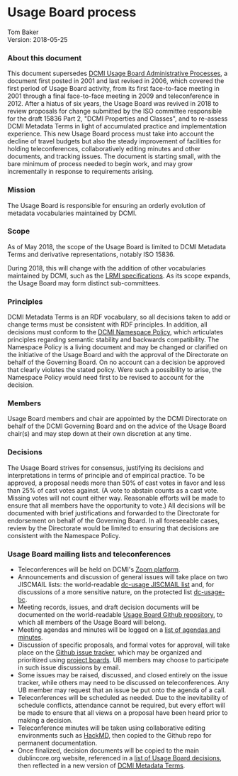 # Usage Board process

Tom Baker  
Version: 2018-05-25  

### About this document

This document supersedes [DCMI Usage Board Administrative Processes](http://dublincore.org/usage/documents/2006/02/13/process/), a document first posted in 2001 and last revised in 2006, which covered the first period of Usage Board activity, from its first face-to-face meeting in 2001 through a final face-to-face meeting in 2009 and teleconference in 2012.  After a hiatus of six years, the Usage Board was revived in 2018 to review proposals for change submitted by the ISO committee responsible for the draft 15836 Part 2, "DCMI Properties and Classes", and to re-assess DCMI Metadata Terms in light of accumulated practice and implementation experience.  This new Usage Board process must take into account the decline of travel budgets but also the steady improvement of facilities for holding teleconferences, collaboratively editing minutes and other documents, and tracking issues.  The document is starting small, with the bare minimum of process needed to begin work, and may grow incrementally in response to requirements arising.

### Mission

The Usage Board is responsible for ensuring an orderly evolution of metadata
vocabularies maintained by DCMI.  

### Scope

As of May 2018, the scope of the Usage Board is limited to DCMI Metadata Terms
and derivative representations, notably ISO 15836.

During 2018, this will change with the addition of other vocabularies maintained by DCMI, such as the [LRMI
specifications](http://lrmi.dublincore.org/specifications). As its scope
expands, the Usage Board may form distinct sub-committees.

### Principles

DCMI Metadata Terms is an RDF vocabulary, so all decisions taken to add or
change terms must be consistent with RDF principles.  In addition, all
decisions must conform to the [DCMI Namespace
Policy](http://dublincore.org/documents/dcmi-namespace), which articulates
principles regarding semantic stability and backwards compatibility.  The
Namespace Policy is a living document and may be changed or clarified on the
initiative of the Usage Board and with the approval of the Directorate on
behalf of the Governing Board.  On no account can a decision be approved that
clearly violates the stated policy.  Were such a possibility to arise, the
Namespace Policy would need first to be revised to account for the decision.

### Members

Usage Board members and chair are appointed by the DCMI Directorate on behalf
of the DCMI Governing Board and on the advice of the Usage Board chair(s) and
may step down at their own discretion at any time.

### Decisions

The Usage Board strives for consensus, justifying its decisions and
interpretations in terms of principle and of empirical practice. To be
approved, a proposal needs more than 50% of cast votes in favor and less than
25% of cast votes against.  (A vote to abstain counts as a cast vote.  Missing
votes will not count either way.  Reasonable efforts will be made to ensure
that all members have the opportunity to vote.) All decisions will be
documented with brief justifications and forwarded to the Directorate for
endorsement on behalf of the Governing Board.  In all foreseeable cases, review
by the Directorate would be limited to ensuring that decisions are consistent
with the Namespace Policy.

### Usage Board mailing lists and teleconferences

* Teleconferences will be held on DCMI's [Zoom platform](https://zoom.us/).
* Announcements and discussion of general issues will take place on two
  JISCMAIL lists: the world-readable [dc-usage JISCMAIL
  list](http://www.jiscmail.ac.uk/lists/dc-usage.html) and, for discussions of
  a more sensitive nature, on the protected list
  [dc-usage-bc](http://www.jiscmail.ac.uk/lists/dc-usage-bc.html).
* Meeting records, issues, and draft decision documents will be documented on
  the world-readable [Usage Board Github
  repository](https://github.com/dcmi/usage), to which all members of the Usage
  Board will belong.
* Meeting agendas and minutes will be logged on a 
  [list of agendas and minutes](https://github.com/dcmi/usage/blob/master/minutes/index.md).
* Discussion of specific proposals, and formal votes for approval, will take
  place on the [Github issue tracker](https://github.com/dcmi/usage/issues),
  which may be organized and prioritized using [project
  boards](https://help.github.com/articles/about-project-boards/).  UB members
  may choose to participate in such issue discussions by email.
* Some issues may be raised, discussed, and closed entirely on the issue
  tracker, while others may need to be discussed on teleconferences.  Any UB
  member may request that an issue be put onto the agenda of a call.
* Teleconferences will be scheduled as needed.  Due to the inevitability of
  schedule conflicts, attendance cannot be required, but every effort will be
  made to ensure that all views on a proposal have been heard prior to making a
  decision.
* Teleconference minutes will be taken using collaborative editing
  environments such as [HackMD](http://hackmd.io), then copied to the Github
  repo for permanent documentation.
* Once finalized, decision documents will be copied to the main dublincore.org
  website, referenced in a [list of Usage Board
  decisions](http://dublincore.org/usage/decisions), then reflected in a new
  version of [DCMI Metadata
  Terms](http://dublincore.org/documents/dcmi-terms/).
